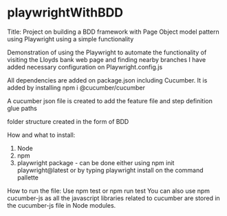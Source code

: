 # playwrightWithBDD

Title: Project on building a BDD framework with Page Object model pattern using Playwright using a simple functionality

Demonstration of using the Playwright to automate the functionality of visiting the Lloyds bank web page and finding nearby branches
I have added necessary configuration on Playwright.config.js

All dependencies are added on package.json including Cucumber. It is added by installing npm i @cucumber/cucumber

A cucumber json file is created to add the feature file and step definition glue paths

folder structure created in the form of BDD 

How and what to install: 
1. Node
2. npm
3. playwright package - can be done either using npm init playwright@latest or by typing playwright install on the command pallette

   
How to run the file: Use npm test or npm run test
You can also use npm cucumber-js as all the javascript libraries related to cucumber are stored in the cucumber-js file in Node modules.
